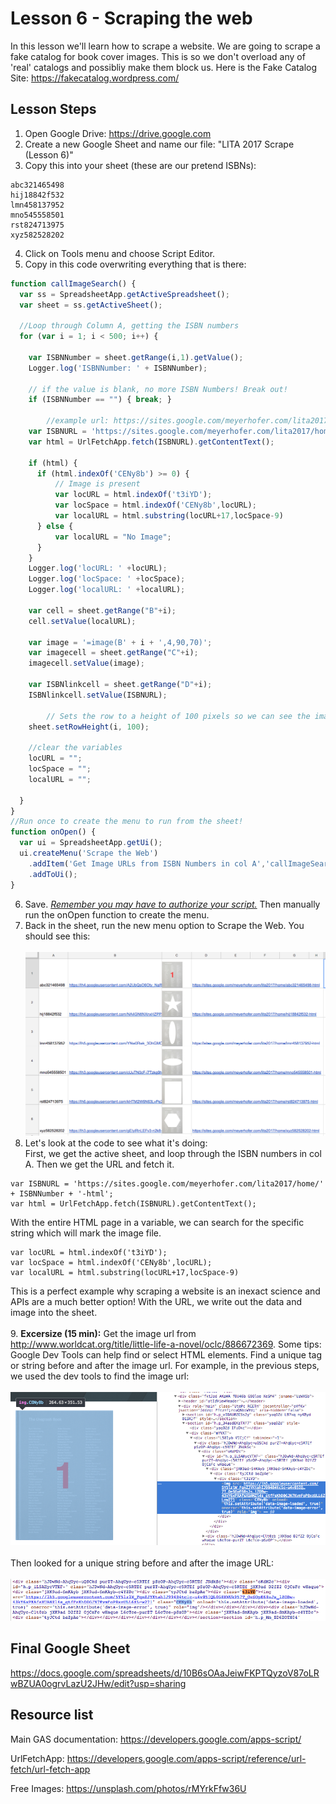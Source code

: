 # Lesson 6 - Scraping the web

In this lesson we'll learn how to scrape a website. We are going to scrape a fake catalog for book cover images. This is so we don't overload any of 'real' catalogs and possibliy make them block us. Here is the Fake Catalog Site: https://fakecatalog.wordpress.com/ 

## Lesson Steps

1. Open Google Drive: https://drive.google.com
2. Create a new Google Sheet and name our file: "LITA 2017 Scrape (Lesson 6)"
3. Copy this into your sheet (these are our pretend ISBNs):
```
abc321465498
hij18842f532
lmn458137952
mno545558501
rst824713975
xyz582528202
```
4. Click on Tools menu and choose Script Editor. 
5. Copy in this code overwriting everything that is there:
```javascript
function callImageSearch() {
  var ss = SpreadsheetApp.getActiveSpreadsheet();
  var sheet = ss.getActiveSheet();
 
  //Loop through Column A, getting the ISBN numbers
  for (var i = 1; i < 500; i++) {
    
	var ISBNNumber = sheet.getRange(i,1).getValue();
	Logger.log('ISBNNumber: ' + ISBNNumber);
    
	// if the value is blank, no more ISBN Numbers! Break out!
	if (ISBNNumber == "") { break; }
        
        //example url: https://sites.google.com/meyerhofer.com/lita2017/home/mno545558501-html
	var ISBNURL = 'https://sites.google.com/meyerhofer.com/lita2017/home/' + ISBNNumber + '-html';
	var html = UrlFetchApp.fetch(ISBNURL).getContentText();
 
	if (html) {
  	  if (html.indexOf('CENy8b') >= 0) {
    	  // Image is present
    	  var locURL = html.indexOf('t3iYD');
    	  var locSpace = html.indexOf('CENy8b',locURL);
    	  var localURL = html.substring(locURL+17,locSpace-9)
  	  } else {
      	  var localURL = "No Image";
  	  }
	}
	Logger.log('locURL: ' +locURL);
	Logger.log('locSpace: ' +locSpace);
	Logger.log('localURL: ' +localURL);   

	var cell = sheet.getRange("B"+i);
	cell.setValue(localURL);
    
	var image = '=image(B' + i + ',4,90,70)';
	var imagecell = sheet.getRange("C"+i);
	imagecell.setValue(image);
    
	var ISBNlinkcell = sheet.getRange("D"+i);
	ISBNlinkcell.setValue(ISBNURL);
    
        // Sets the row to a height of 100 pixels so we can see the image
	sheet.setRowHeight(i, 100);

	//clear the variables
	locURL = "";
	locSpace = "";
	localURL = "";

  }
}
//Run once to create the menu to run from the sheet!
function onOpen() {
  var ui = SpreadsheetApp.getUi();
  ui.createMenu('Scrape the Web')
  	.addItem('Get Image URLs from ISBN Numbers in col A','callImageSearch')
  	.addToUi();
}
```
6. Save. *[Remember you may have to authorize your script.](../authorize.md)* Then manually run the onOpen function to create the menu.
7. Back in the sheet, run the new menu option to Scrape the Web. You should see this:<br /><br />
![Image of images](images.png)
8. Let's look at the code to see what it's doing:<br />
First, we get the active sheet, and loop through the ISBN numbers in col A. Then we get the URL and fetch it.
```
var ISBNURL = 'https://sites.google.com/meyerhofer.com/lita2017/home/' + ISBNNumber + '-html';
var html = UrlFetchApp.fetch(ISBNURL).getContentText();
```
With the entire HTML page in a variable, we can search for the specific string which will mark the image file.
```
var locURL = html.indexOf('t3iYD');
var locSpace = html.indexOf('CENy8b',locURL);
var localURL = html.substring(locURL+17,locSpace-9)
```
This is a perfect example why scraping a website is an inexact science and APIs are a much better option! With the URL, we write out the data and image into the sheet.<br /><br />
9. **Excersize (15 min):** Get the image url from http://www.worldcat.org/title/little-life-a-novel/oclc/886672369. Some tips: Google Dev Tools can help find or select HTML elements. Find a unique tag or string before and after the image url. For example, in the previous steps, we used the dev tools to find the image url:<br /><br />
![Image of isbn](isbn.png)<br /><br />
Then looked for a unique string before and after the image URL:<br /><br />
![Image of tags](tags.png)

## Final Google Sheet

https://docs.google.com/spreadsheets/d/10B6sOAaJeiwFKPTQyzoV87oLRwBZUA0ogrvLazU2JHw/edit?usp=sharing

## Resource list

Main GAS documentation: https://developers.google.com/apps-script/

UrlFetchApp: https://developers.google.com/apps-script/reference/url-fetch/url-fetch-app

Free Images: https://unsplash.com/photos/rMYrkFfw36U
